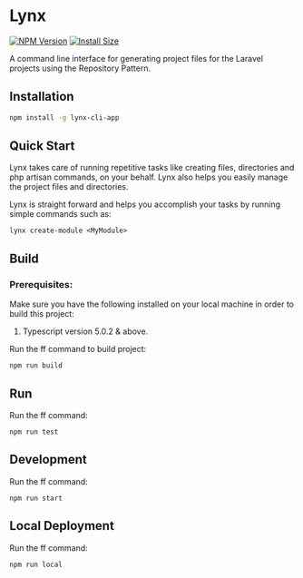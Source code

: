 # Lynx

[![NPM Version](http://img.shields.io/npm/v/lynx-cli-app.svg?style=flat)](https://www.npmjs.com/package/lynx-cli-app)
[![Install Size](https://packagephobia.now.sh/badge?p=lynx-cli-app)](https://packagephobia.now.sh/result?p=lynx-cli-app)

A command line interface for generating project files for the Laravel projects using the Repository Pattern.

## Installation

```sh
npm install -g lynx-cli-app
```

## Quick Start

Lynx takes care of running repetitive tasks like creating files, directories and php artisan commands,
on your behalf. Lynx also helps you easily manage the project files and directories.

Lynx is straight forward and helps you accomplish your tasks by running simple commands such as:

```ssh
lynx create-module <MyModule>
```
## Build

### Prerequisites:
Make sure you have the following installed on your local machine in order to build this project:

1. Typescript version 5.0.2 & above.

Run the ff command to build project:

```ssh
npm run build
```

## Run

Run the ff command:

```ssh
npm run test
```

## Development

Run the ff command:

```ssh
npm run start
```

## Local Deployment

Run the ff command:

```ssh
npm run local
```

